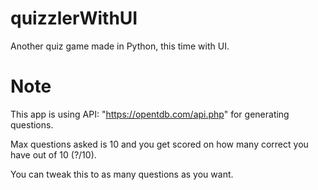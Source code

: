 # quizzlerWithUI
Another quiz game made in Python, this time with UI.

# Note
This app is using API: "https://opentdb.com/api.php" for generating questions.

Max questions asked is 10 and you get scored on how many correct you have out of 10 (?/10).

You can tweak this to as many questions as you want.
